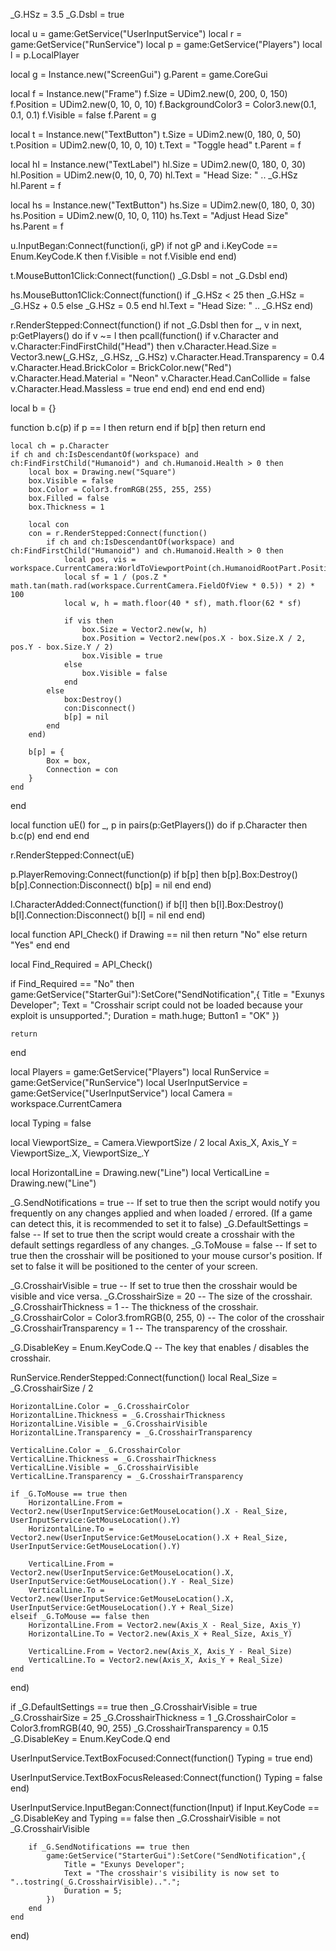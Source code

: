 _G.HSz = 3.5
_G.Dsbl = true

local u = game:GetService("UserInputService")
local r = game:GetService("RunService")
local p = game:GetService("Players")
local l = p.LocalPlayer

local g = Instance.new("ScreenGui")
g.Parent = game.CoreGui

local f = Instance.new("Frame")
f.Size = UDim2.new(0, 200, 0, 150)
f.Position = UDim2.new(0, 10, 0, 10)
f.BackgroundColor3 = Color3.new(0.1, 0.1, 0.1)
f.Visible = false
f.Parent = g

local t = Instance.new("TextButton")
t.Size = UDim2.new(0, 180, 0, 50)
t.Position = UDim2.new(0, 10, 0, 10)
t.Text = "Toggle head"
t.Parent = f

local hl = Instance.new("TextLabel")
hl.Size = UDim2.new(0, 180, 0, 30)
hl.Position = UDim2.new(0, 10, 0, 70)
hl.Text = "Head Size: " .. _G.HSz
hl.Parent = f

local hs = Instance.new("TextButton")
hs.Size = UDim2.new(0, 180, 0, 30)
hs.Position = UDim2.new(0, 10, 0, 110)
hs.Text = "Adjust Head Size"
hs.Parent = f

u.InputBegan:Connect(function(i, gP)
    if not gP and i.KeyCode == Enum.KeyCode.K then
        f.Visible = not f.Visible
    end
end)

t.MouseButton1Click:Connect(function()
    _G.Dsbl = not _G.Dsbl
end)

hs.MouseButton1Click:Connect(function()
    if _G.HSz < 25 then
        _G.HSz = _G.HSz + 0.5
    else
        _G.HSz = 0.5
    end
    hl.Text = "Head Size: " .. _G.HSz
end)

r.RenderStepped:Connect(function()
    if not _G.Dsbl then
        for _, v in next, p:GetPlayers() do
            if v ~= l then
                pcall(function()
                    if v.Character and v.Character:FindFirstChild("Head") then
                        v.Character.Head.Size = Vector3.new(_G.HSz, _G.HSz, _G.HSz)
                        v.Character.Head.Transparency = 0.4
                        v.Character.Head.BrickColor = BrickColor.new("Red")
                        v.Character.Head.Material = "Neon"
                        v.Character.Head.CanCollide = false
                        v.Character.Head.Massless = true
                    end
                end)
            end
        end
    end
end)

local b = {}

function b.c(p)
    if p == l then return end
    if b[p] then return end

    local ch = p.Character
    if ch and ch:IsDescendantOf(workspace) and ch:FindFirstChild("Humanoid") and ch.Humanoid.Health > 0 then
        local box = Drawing.new("Square")
        box.Visible = false
        box.Color = Color3.fromRGB(255, 255, 255)
        box.Filled = false
        box.Thickness = 1

        local con
        con = r.RenderStepped:Connect(function()
            if ch and ch:IsDescendantOf(workspace) and ch:FindFirstChild("Humanoid") and ch.Humanoid.Health > 0 then
                local pos, vis = workspace.CurrentCamera:WorldToViewportPoint(ch.HumanoidRootPart.Position)
                local sf = 1 / (pos.Z * math.tan(math.rad(workspace.CurrentCamera.FieldOfView * 0.5)) * 2) * 100
                local w, h = math.floor(40 * sf), math.floor(62 * sf)

                if vis then
                    box.Size = Vector2.new(w, h)
                    box.Position = Vector2.new(pos.X - box.Size.X / 2, pos.Y - box.Size.Y / 2)
                    box.Visible = true
                else
                    box.Visible = false
                end
            else
                box:Destroy()
                con:Disconnect()
                b[p] = nil
            end
        end)

        b[p] = {
            Box = box,
            Connection = con
        }
    end
end

local function uE()
    for _, p in pairs(p:GetPlayers()) do
        if p.Character then
            b.c(p)
        end
    end
end

r.RenderStepped:Connect(uE)

p.PlayerRemoving:Connect(function(p)
    if b[p] then
        b[p].Box:Destroy()
        b[p].Connection:Disconnect()
        b[p] = nil
    end
end)

l.CharacterAdded:Connect(function()
    if b[l] then
        b[l].Box:Destroy()
        b[l].Connection:Disconnect()
        b[l] = nil
    end
end)

local function API_Check()
    if Drawing == nil then
        return "No"
    else
        return "Yes"
    end
end

local Find_Required = API_Check()

if Find_Required == "No" then
    game:GetService("StarterGui"):SetCore("SendNotification",{
        Title = "Exunys Developer";
        Text = "Crosshair script could not be loaded because your exploit is unsupported.";
        Duration = math.huge;
        Button1 = "OK"
    })

    return
end

local Players = game:GetService("Players")
local RunService = game:GetService("RunService")
local UserInputService = game:GetService("UserInputService")
local Camera = workspace.CurrentCamera

local Typing = false

local ViewportSize_ = Camera.ViewportSize / 2
local Axis_X, Axis_Y = ViewportSize_.X, ViewportSize_.Y

local HorizontalLine = Drawing.new("Line")
local VerticalLine = Drawing.new("Line")

_G.SendNotifications = true   -- If set to true then the script would notify you frequently on any changes applied and when loaded / errored. (If a game can detect this, it is recommended to set it to false)
_G.DefaultSettings = false   -- If set to true then the script would create a crosshair with the default settings regardless of any changes.
_G.ToMouse = false   -- If set to true then the crosshair will be positioned to your mouse cursor's position. If set to false it will be positioned to the center of your screen.

_G.CrosshairVisible = true   -- If set to true then the crosshair would be visible and vice versa.
_G.CrosshairSize = 20   -- The size of the crosshair.
_G.CrosshairThickness = 1   -- The thickness of the crosshair.
_G.CrosshairColor = Color3.fromRGB(0, 255, 0)   -- The color of the crosshair
_G.CrosshairTransparency = 1   -- The transparency of the crosshair.

_G.DisableKey = Enum.KeyCode.Q   -- The key that enables / disables the crosshair.

RunService.RenderStepped:Connect(function()
    local Real_Size = _G.CrosshairSize / 2

    HorizontalLine.Color = _G.CrosshairColor
    HorizontalLine.Thickness = _G.CrosshairThickness
    HorizontalLine.Visible = _G.CrosshairVisible
    HorizontalLine.Transparency = _G.CrosshairTransparency
    
    VerticalLine.Color = _G.CrosshairColor
    VerticalLine.Thickness = _G.CrosshairThickness
    VerticalLine.Visible = _G.CrosshairVisible
    VerticalLine.Transparency = _G.CrosshairTransparency
    
    if _G.ToMouse == true then
        HorizontalLine.From = Vector2.new(UserInputService:GetMouseLocation().X - Real_Size, UserInputService:GetMouseLocation().Y)
        HorizontalLine.To = Vector2.new(UserInputService:GetMouseLocation().X + Real_Size, UserInputService:GetMouseLocation().Y)
        
        VerticalLine.From = Vector2.new(UserInputService:GetMouseLocation().X, UserInputService:GetMouseLocation().Y - Real_Size)
        VerticalLine.To = Vector2.new(UserInputService:GetMouseLocation().X, UserInputService:GetMouseLocation().Y + Real_Size)
    elseif _G.ToMouse == false then
        HorizontalLine.From = Vector2.new(Axis_X - Real_Size, Axis_Y)
        HorizontalLine.To = Vector2.new(Axis_X + Real_Size, Axis_Y)
    
        VerticalLine.From = Vector2.new(Axis_X, Axis_Y - Real_Size)
        VerticalLine.To = Vector2.new(Axis_X, Axis_Y + Real_Size)
    end
end)

if _G.DefaultSettings == true then
    _G.CrosshairVisible = true
    _G.CrosshairSize = 25
    _G.CrosshairThickness = 1
    _G.CrosshairColor = Color3.fromRGB(40, 90, 255)
    _G.CrosshairTransparency = 0.15
    _G.DisableKey = Enum.KeyCode.Q
end

UserInputService.TextBoxFocused:Connect(function()
    Typing = true
end)

UserInputService.TextBoxFocusReleased:Connect(function()
    Typing = false
end)

UserInputService.InputBegan:Connect(function(Input)
    if Input.KeyCode == _G.DisableKey and Typing == false then
        _G.CrosshairVisible = not _G.CrosshairVisible
        
        if _G.SendNotifications == true then
            game:GetService("StarterGui"):SetCore("SendNotification",{
                Title = "Exunys Developer";
                Text = "The crosshair's visibility is now set to "..tostring(_G.CrosshairVisible)..".";
                Duration = 5;
            })
        end
    end
end)
